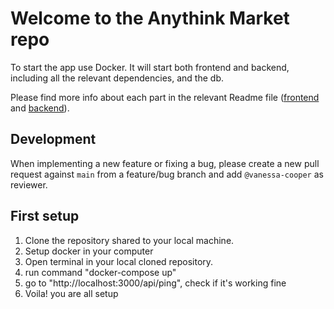 # Welcome to the Anythink Market repo

To start the app use Docker. It will start both frontend and backend, including all the relevant dependencies, and the db.

Please find more info about each part in the relevant Readme file ([frontend](frontend/readme.md) and [backend](backend/README.md)).

## Development

When implementing a new feature or fixing a bug, please create a new pull request against `main` from a feature/bug branch and add `@vanessa-cooper` as reviewer.

## First setup
1. Clone the repository shared to your local machine.
2. Setup docker in your computer
3. Open terminal in your local cloned repository.
4. run command "docker-compose up"
5. go to "http://localhost:3000/api/ping", check if it's working fine
6. Voila! you are all setup
